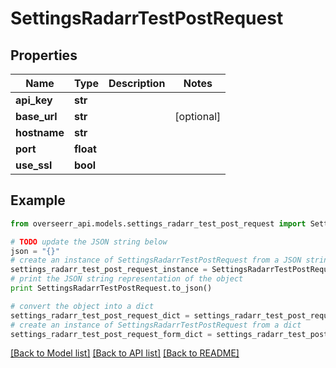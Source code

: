 # SettingsRadarrTestPostRequest


## Properties
Name | Type | Description | Notes
------------ | ------------- | ------------- | -------------
**api_key** | **str** |  | 
**base_url** | **str** |  | [optional] 
**hostname** | **str** |  | 
**port** | **float** |  | 
**use_ssl** | **bool** |  | 

## Example

```python
from overseerr_api.models.settings_radarr_test_post_request import SettingsRadarrTestPostRequest

# TODO update the JSON string below
json = "{}"
# create an instance of SettingsRadarrTestPostRequest from a JSON string
settings_radarr_test_post_request_instance = SettingsRadarrTestPostRequest.from_json(json)
# print the JSON string representation of the object
print SettingsRadarrTestPostRequest.to_json()

# convert the object into a dict
settings_radarr_test_post_request_dict = settings_radarr_test_post_request_instance.to_dict()
# create an instance of SettingsRadarrTestPostRequest from a dict
settings_radarr_test_post_request_form_dict = settings_radarr_test_post_request.from_dict(settings_radarr_test_post_request_dict)
```
[[Back to Model list]](../README.md#documentation-for-models) [[Back to API list]](../README.md#documentation-for-api-endpoints) [[Back to README]](../README.md)


